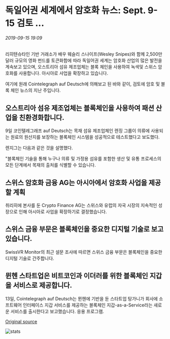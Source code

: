 # 독일어권 세계에서 암호화 뉴스: Sept. 9-15 검토 ...

###### 2019-09-15 19:09

리히텐슈타인 기반 거래소가 배우 웨슬리 스나이프(Wesley Snipes)와 함께 2,500만 달러 규모의 영화 펀드를 토큰화함에 따라 독일어권 세계는 암호화 산업의 많은 발전을 계속보고 있으며, 오스트리아 섬유 제조업체는 블록 체인을 사용하여 녹색및 스위스 암호화를 사용합니다. 아시아로 사업을 확장하고 있습니다.

여기에 원래 Cointelegraph auf Deutsch에 의해보고 된 바와 같이, 검토에 암호 및 블록 체인 뉴스의 지난 주입니다.

## 오스트리아 섬유 제조업체는 블록체인을 사용하여 패션 산업을 친환경화합니다.

9일 코인텔레그래프 auf Deutsch는 목재 섬유 제조업체인 렌징 그룹이 의류에 사용되는 원료의 원산지를 보장하는 블록체인 시스템을 성공적으로 테스트했다고 보도했다.

렌지그는 다음과 같은 것을 설명했다.

"블록체인 기술을 통해 누구나 의류 및 가정용 섬유를 포함한 생산 및 유통 프로세스의 모든 단계에서 목재의 출처를 식별할 수 있습니다.

## 스위스 암호화 금융 AG는 아시아에서 암호화 사업을 제공 할 계획

취리히에 본사를 둔 Crypto Finance AG는 스위스와 유럽의 자국 시장의 지속적인 성장으로 인해 아시아로 사업을 확장하기로 결정했습니다.

## 스위스 금융 부문은 블록체인을 중요한 디지털 기술로 보고 있습니다.

SwissVR Monitor의 최근 설문 조사에 따르면 스위스 금융 부문은 블록체인을 중요한 디지털 기술로 간주합니다.

## 뮌헨 스타트업은 비트코인과 이더러를 위한 블록체인 지갑을 서비스로 제공합니다.

13일, Cointelegraph auf Deutsch는 뮌헨에 기반을 둔 스타트업 탕가니가 회사에 소프트웨어 인터페이스 지갑 서비스를 제공하는 블록체인 지갑-as-a-Service라는 새로운 서비스를 출시한다고 보고했습니다. 응용 프로그램.

[Original source](https://cointelegraph.com/news/crypto-news-from-the-german-speaking-world-sept-915-in-review)

![stats](https://c.statcounter.com/11760860/0/a89fa40b/1/ "stats")